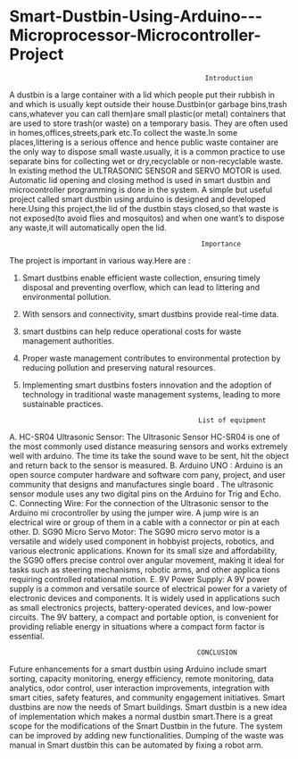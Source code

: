# Smart-Dustbin-Using-Arduino---Microprocessor-Microcontroller-Project

                                                     Introduction
A dustbin is a large container with a lid which people put their rubbish in and which 
is usually kept outside their house.Dustbin(or garbage bins,trash cans,whatever you can 
call them)are small plastic(or metal) containers that are used to store trash(or waste) on a 
temporary basis. They are often used in homes,offices,streets,park etc.To collect the 
waste.In some places,littering is a serious offence and hence public waste container are 
the only way to dispose small waste.usually, it is a common practice to use separate bins 
for collecting wet or dry,recyclable or non-recyclable waste. In existing method the 
ULTRASONIC SENSOR and SERVO MOTOR is used. Automatic lid opening and 
closing method is used in smart dustbin and microcontroller programming is done in the 
system. A simple but useful project called smart dustbin using arduino is designed and 
developed here.Using this project,the lid of the dustbin stays closed,so that waste is not 
exposed(to avoid flies and mosquitos) and when one want’s to dispose any waste,it will 
automatically open the lid.

                                                    Importance
The project is important in various way.Here are :
1) Smart dustbins enable efficient waste collection, ensuring timely disposal and 
preventing overflow, which can lead to littering and environmental pollution.
2) With sensors and connectivity, smart dustbins provide real-time data.
3) smart dustbins can help reduce operational costs for waste management 
authorities.
4) Proper waste management contributes to environmental protection by reducing 
pollution and preserving natural resources.
5) Implementing smart dustbins fosters innovation and the adoption of technology in 
traditional waste management systems, leading to more sustainable practices.

                                                   List of equipment
A. HC-SR04 Ultrasonic Sensor: The Ultrasonic Sensor HC-SR04 is one of the most 
commonly used distance measuring sensors and works extremely well with 
arduino. The time its take the sound wave to be sent, hit the object and return back 
to the sensor is measured.
B. Arduino UNO : Arduino is an open source computer hardware and software com 
pany, project, and user community that designs and manufactures single board . 
The ultrasonic sensor module uses any two digital pins on the Arduino for Trig 
and Echo.
C. Connecting Wire: For the connection of the Ultrasonic sensor to the Arduino mi 
crocontroller by using the jumper wire. A jump wire is an electrical wire or group 
of them in a cable with a connector or pin at each other.
D. SG90 Micro Servo Motor: The SG90 micro servo motor is a versatile and widely 
used component in hobbyist projects, robotics, and various electronic applications. 
Known for its small size and affordability, the SG90 offers precise control over 
angular movement, making it ideal for tasks such as steering mechanisms, robotic 
arms, and other applica tions requiring controlled rotational motion.
E. 9V Power Supply: A 9V power supply is a common and versatile source of 
electrical power for a variety of electronic devices and components. It is widely 
used in applications such as small electronics projects, battery-operated devices, 
and low-power circuits. The 9V battery, a compact and portable option, is 
convenient for providing reliable energy in situations where a compact form factor 
is essential.

                                                   CONCLUSION
Future enhancements for a smart dustbin using Arduino include smart sorting, 
capacity monitoring, energy efficiency, remote monitoring, data analytics, odor control, 
user interaction improvements, integration with smart cities, safety features, and 
community engagement initiatives. Smart dustbins are now the needs of Smart buildings. 
Smart dustbin is a new idea of implementation which makes a normal dustbin 
smart.There is a great scope for the modifications of the Smart Dustbin in the future. The 
system can be improved by adding new functionalities. Dumping of the waste was 
manual in Smart dustbin this can be automated by fixing a robot arm.
